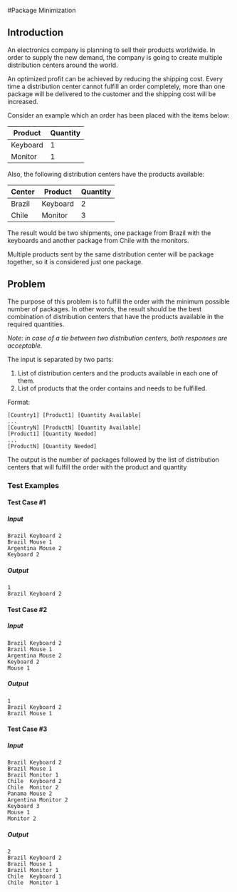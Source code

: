 #Package Minimization

## Introduction 

An electronics company is planning to sell their products worldwide. In order to supply the new demand, the company is going to create multiple distribution centers around the world.

An optimized profit can be achieved by reducing the shipping cost. Every time a distribution center cannot fulfill an order completely, more than one package will be delivered to the customer and the shipping cost will be increased.

Consider an example which an order has been placed with the items below:

| Product  | Quantity | 
| -------- | ---------|
| Keyboard |        1 | 
| Monitor  |        1 | 

Also, the following distribution centers have the products available:

| Center | Product  | Quantity | 
|------- | -------- | ---------|
| Brazil | Keyboard |        2 | 
| Chile  | Monitor  |        3 | 

The result would be two shipments, one package from Brazil with the keyboards and another package from Chile with the monitors.

Multiple products sent by the same distribution center will be package together, so it is considered just one package.

## Problem

The purpose of this problem is to fulfill the order with the minimum possible number of packages. In other words, the result should be the best combination of distribution centers that have the products available in the required quantities.

*Note: in case of a tie between two distribution centers, both responses are acceptable.*

The input is separated by two parts:

1. List of distribution centers and the products available in each one of them.
2. List of products that the order contains and needs to be fulfilled.

Format:

    [Country1] [Product1] [Quantity Available]
    ...
    [CountryN] [ProductN] [Quantity Available]
    [Product1] [Quantity Needed]
    ...
    [ProductN] [Quantity Needed]

The output is the number of packages followed by the list of distribution centers that will fulfill the order with the product and quantity	

### Test Examples

#### Test Case #1

##### Input

    Brazil Keyboard 2
    Brazil Mouse 1
    Argentina Mouse 2
    Keyboard 2

##### Output

    1
    Brazil Keyboard 2

#### Test Case #2

##### Input

    Brazil Keyboard 2
    Brazil Mouse 1
    Argentina Mouse 2
    Keyboard 2
    Mouse 1

##### Output

    1
    Brazil Keyboard 2
    Brazil Mouse 1

#### Test Case #3

##### Input

    Brazil Keyboard 2
    Brazil Mouse 1
    Brazil Monitor 1
    Chile  Keyboard 2
    Chile  Monitor 2
    Panama Mouse 2
    Argentina Monitor 2
    Keyboard 3
    Mouse 1
    Monitor 2

##### Output
	2
    Brazil Keyboard 2
    Brazil Mouse 1
    Brazil Monitor 1
    Chile  Keyboard 1
    Chile  Monitor 1
